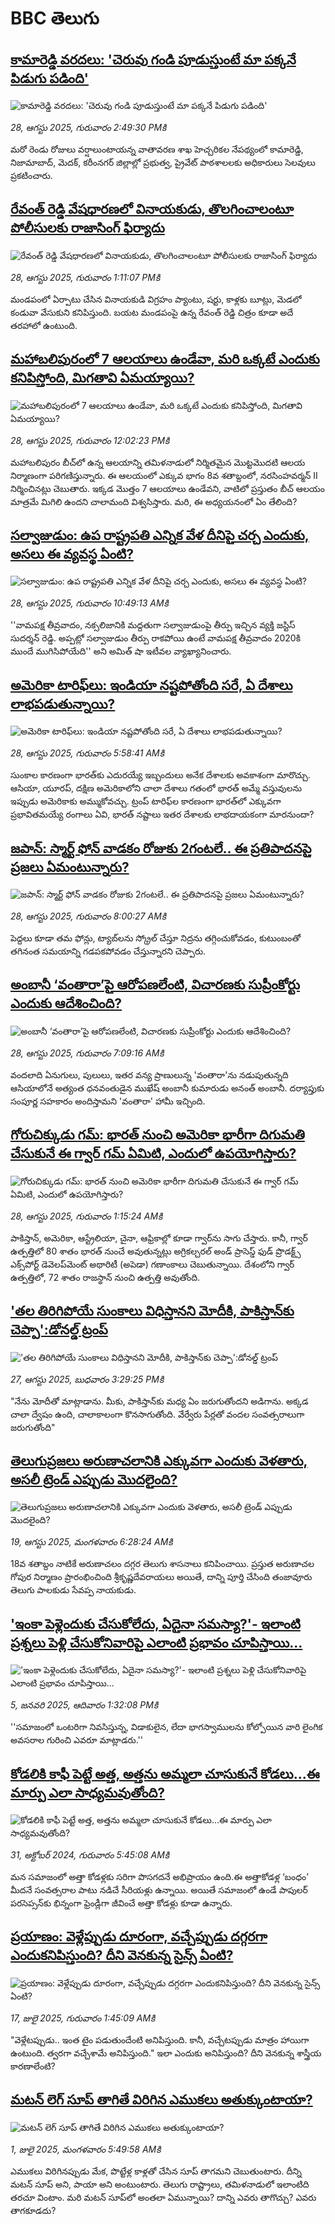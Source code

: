 # BBC తెలుగు## [కామారెడ్డి వరదలు: 'చెరువు గండి పూడుస్తుంటే మా పక్కనే పిడుగు పడింది'](https://www.bbc.com/telugu/articles/c99mdkg02glo?at_medium=RSS&at_campaign=rss?at_campaign=githubrss)![కామారెడ్డి వరదలు: 'చెరువు గండి పూడుస్తుంటే మా పక్కనే పిడుగు పడింది'](https://ichef.bbci.co.uk/ace/ws/240/cpsprodpb/c16e/live/896bc220-840c-11f0-84c8-99de564f0440.png)_28, ఆగస్టు 2025, గురువారం 2:49:30 PMకి_మరో రెండు రోజులు వర్షాలుంటాయన్న వాతావరణ శాఖ హెచ్చరికల నేపథ్యంలో కామారెడ్డి, నిజామాబాద్, మెదక్, కరీంనగర్ జిల్లాల్లో ప్రభుత్వ, ప్రైవేట్ పాఠశాలలకు అధికారులు సెలవులు ప్రకటించారు.## [రేవంత్ రెడ్డి వేషధారణలో వినాయకుడు, తొలగించాలంటూ పోలీసులకు రాజాసింగ్ ఫిర్యాదు](https://www.bbc.com/telugu/articles/cd9j4zw1wz5o?at_medium=RSS&at_campaign=rss?at_campaign=githubrss)![రేవంత్ రెడ్డి వేషధారణలో వినాయకుడు, తొలగించాలంటూ పోలీసులకు రాజాసింగ్ ఫిర్యాదు](https://ichef.bbci.co.uk/ace/ws/240/cpsprodpb/d20b/live/a679cec0-840c-11f0-bd2b-c9a8fb561af5.png)_28, ఆగస్టు 2025, గురువారం 1:11:07 PMకి_మండపంలో ఏర్పాటు చేసిన వినాయకుడి విగ్రహం ప్యాంటు, షర్టు, కాళ్లకు బూట్లు, మెడలో కండువా వేసుకుని కనిపిస్తుంది. బయట మండపంపై ఉన్న రేవంత్ రెడ్డి చిత్రం కూడా అదే తరహాలో ఉంటుంది.## [మహాబలిపురంలో 7 ఆలయాలు ఉండేవా, మరి ఒక్కటే ఎందుకు కనిపిస్తోంది, మిగతావి ఏమయ్యాయి?](https://www.bbc.com/telugu/articles/c4g0lqxx69lo?at_medium=RSS&at_campaign=rss?at_campaign=githubrss)![మహాబలిపురంలో 7 ఆలయాలు ఉండేవా, మరి ఒక్కటే ఎందుకు కనిపిస్తోంది, మిగతావి ఏమయ్యాయి?](https://ichef.bbci.co.uk/ace/ws/240/cpsprodpb/6814/live/9b55d850-8406-11f0-bd2b-c9a8fb561af5.jpg)_28, ఆగస్టు 2025, గురువారం 12:02:23 PMకి_మహాబలిపురం బీచ్‌లో ఉన్న ఆలయాన్ని తమిళనాడులో నిర్మితమైన మొట్టమొదటి ఆలయ నిర్మాణంగా పరిగణిస్తున్నారు. ఈ ఆలయంలో ఎక్కువ భాగం 8వ శతాబ్దంలో, నరసింహవర్మన్ II నిర్మించినట్లు చెబుతారు. ఇక్కడ మొత్తం 7 ఆలయాలు ఉండేవని, వాటిలో ప్రస్తుతం  బీచ్ ఆలయం మాత్రమే మిగిలి ఉందని చాలామంది విశ్వసిస్తారు. మరి, ఈ అధ్యయనంలో ఏం తేలింది?## [సల్వాజుడుం: ఉప రాష్ట్రపతి ఎన్నిక వేళ దీనిపై చర్చ ఎందుకు, అసలు ఈ వ్యవస్థ ఏంటి?](https://www.bbc.com/telugu/articles/crr24eyx9zqo?at_medium=RSS&at_campaign=rss?at_campaign=githubrss)![సల్వాజుడుం: ఉప రాష్ట్రపతి ఎన్నిక వేళ దీనిపై చర్చ ఎందుకు, అసలు ఈ వ్యవస్థ ఏంటి?](https://ichef.bbci.co.uk/ace/standard/240/cpsprodpb/8d44/live/7e72e970-83fd-11f0-b391-6936825093bd.jpg)_28, ఆగస్టు 2025, గురువారం 10:49:13 AMకి_''వామపక్ష తీవ్రవాదం, నక్సలిజానికి మద్దతుగా సల్వాజుడుంపై తీర్పు ఇచ్చిన వ్యక్తి జస్టిస్ సుదర్శన్ రెడ్డి. అప్పట్లో సల్వాజుడుం తీర్పు రాకపోయి ఉంటే వామపక్ష తీవ్రవాదం 2020కి ముందే ముగిసిపోయేది'' అని అమిత్ షా ఇటీవల వ్యాఖ్యానించారు.## [అమెరికా టారిఫ్‌లు: ఇండియా నష్టపోతోంది సరే, ఏ దేశాలు లాభపడుతున్నాయి? ](https://www.bbc.com/telugu/articles/cq87jzz9j58o?at_medium=RSS&at_campaign=rss?at_campaign=githubrss)![అమెరికా టారిఫ్‌లు: ఇండియా నష్టపోతోంది సరే, ఏ దేశాలు లాభపడుతున్నాయి? ](https://ichef.bbci.co.uk/ace/ws/240/cpsprodpb/1054/live/ee6e17b0-83bf-11f0-b385-d380af23fc16.jpg)_28, ఆగస్టు 2025, గురువారం 5:58:41 AMకి_సుంకాల కారణంగా భారత్‌కు ఎదురయ్యే ఇబ్బందులు అనేక దేశాలకు అవకాశంగా మారొచ్చు. ఆసియా, యూరప్, దక్షిణ అమెరికాలోని చాలా దేశాలు గతంలో భారత్ అమ్మే వస్తువులను ఇప్పుడు అమెరికాకు అమ్ముకోవచ్చు. ట్రంప్ టారిఫ్‌ల కారణంగా  భారత్‌లో ఎక్కువగా ప్రభావితమయ్యే రంగాలు ఏవి, భారత్ నష్టాలు ఇతర దేశాలకు లాభదాయకంగా మారనుందా?## [జపాన్: స్మార్ట్ ఫోన్ వాడకం రోజుకు 2గంటలే..  ఈ ప్రతిపాదనపై ప్రజలు ఏమంటున్నారు? ](https://www.bbc.com/telugu/articles/crevr5jzzr4o?at_medium=RSS&at_campaign=rss?at_campaign=githubrss)![జపాన్: స్మార్ట్ ఫోన్ వాడకం రోజుకు 2గంటలే..  ఈ ప్రతిపాదనపై ప్రజలు ఏమంటున్నారు? ](https://ichef.bbci.co.uk/ace/ws/240/cpsprodpb/3491/live/e3755450-83d7-11f0-a34f-318be3fb0481.jpg)_28, ఆగస్టు 2025, గురువారం 8:00:27 AMకి_పెద్దలు కూడా తమ ఫోన్లు, ట్యాబ్‌లను స్క్రోల్ చేస్తూ నిద్రను తగ్గించుకోవడం, కుటుంబంతో తగినంత సమయాన్ని గడపకపోవడం చేస్తున్నారని చెప్పారు.## [అంబానీ ‘వంతారా’పై ఆరోపణలేంటి, విచారణకు సుప్రీంకోర్టు ఎందుకు ఆదేశించింది?](https://www.bbc.com/telugu/articles/cedv7gv0875o?at_medium=RSS&at_campaign=rss?at_campaign=githubrss)![అంబానీ ‘వంతారా’పై ఆరోపణలేంటి, విచారణకు సుప్రీంకోర్టు ఎందుకు ఆదేశించింది?](https://ichef.bbci.co.uk/ace/ws/240/cpsprodpb/d47b/live/ad86a960-83dd-11f0-ab3e-bd52082cd0ae.jpg)_28, ఆగస్టు 2025, గురువారం 7:09:16 AMకి_వందలాది ఏనుగులు, పులులు, ఇతర వన్య ప్రాణులున్న 'వంతారా'ను నడుపుతున్నది  ఆసియాలోనే అత్యంత ధనవంతుడైన ముఖేష్ అంబానీ కుమారుడు అనంత్ అంబానీ.  దర్యాప్తుకు సంపూర్ణ సహకారం అందిస్తామని 'వంతారా' హామీ ఇచ్చింది.## [గోరుచిక్కుడు గమ్: భారత్ నుంచి అమెరికా భారీగా దిగుమతి చేసుకునే ఈ గ్వార్ గమ్ ఏమిటి, ఎందులో ఉపయోగిస్తారు? ](https://www.bbc.com/telugu/articles/c4geq4gyqv0o?at_medium=RSS&at_campaign=rss?at_campaign=githubrss)![గోరుచిక్కుడు గమ్: భారత్ నుంచి అమెరికా భారీగా దిగుమతి చేసుకునే ఈ గ్వార్ గమ్ ఏమిటి, ఎందులో ఉపయోగిస్తారు? ](https://ichef.bbci.co.uk/ace/ws/240/cpsprodpb/c8c7/live/d481e620-835f-11f0-b3de-c13d348c14aa.jpg)_28, ఆగస్టు 2025, గురువారం 1:15:24 AMకి_పాకిస్తాన్, అమెరికా, ఆస్ట్రేలియా, చైనా, ఆఫ్రికాల్లో కూడా గ్వార్‌‌ను సాగు చేస్తారు. కానీ, గ్వార్ ఉత్పత్తిలో 80 శాతం భారత్ నుంచే అవుతున్నట్లు అగ్రికల్చరల్ అండ్ ప్రాసెస్డ్ ఫుడ్ ప్రొడక్ట్స్ ఎక్స్‌పోర్ట్ డెవెలప్‌మెంట్ అథారిటీ (అపెడా) గణాంకాలు చెబుతున్నాయి. దేశంలోని గ్వార్ ఉత్పత్తిలో, 72 శాతం రాజస్థాన్ నుంచి ఉత్పత్తి అవుతోంది.## ['తల తిరిగిపోయే సుంకాలు విధిస్తానని మోదీకి, పాకిస్తాన్‌కు చెప్పా':డోనల్డ్ ట్రంప్](https://www.bbc.com/telugu/articles/cj0y64qjm9qo?at_medium=RSS&at_campaign=rss?at_campaign=githubrss)!['తల తిరిగిపోయే సుంకాలు విధిస్తానని మోదీకి, పాకిస్తాన్‌కు చెప్పా':డోనల్డ్ ట్రంప్](https://ichef.bbci.co.uk/ace/ws/240/cpsprodpb/a5f3/live/01ed8440-8354-11f0-a34f-318be3fb0481.jpg)_27, ఆగస్టు 2025, బుధవారం 3:29:25 PMకి_"నేను మోదీతో మాట్లాడాను. మీకు, పాకిస్తాన్‌కు మధ్య ఏం జరుగుతోందని అడిగాను. అక్కడ చాలా ద్వేషం ఉంది, చాలాకాలంగా కొనసాగుతోంది. వేర్వేరు పేర్లతో వందల సంవత్సరాలుగా జరుగుతోంది"## [తెలుగుప్రజలు అరుణాచలానికి ఎక్కువగా ఎందుకు వెళతారు, అసలీ ట్రెండ్ ఎప్పుడు మొదలైంది? ](https://www.bbc.com/telugu/articles/c8jp32zrzxpo?at_medium=RSS&at_campaign=rss?at_campaign=githubrss)![తెలుగుప్రజలు అరుణాచలానికి ఎక్కువగా ఎందుకు వెళతారు, అసలీ ట్రెండ్ ఎప్పుడు మొదలైంది? ](https://ichef.bbci.co.uk/ace/ws/240/cpsprodpb/cf2d/live/01932bf0-7d85-11f0-98a0-956f61945264.jpg)_19, ఆగస్టు 2025, మంగళవారం 6:28:24 AMకి_18వ శతాబ్దం నాటికే అరుణాచలం దగ్గర తెలుగు శాసనాలు కనిపించాయి. ప్రస్తుత అరుణాచల గోపుర నిర్మాణం ప్రారంభించింది శ్రీకృష్ణదేవరాయలు అయితే, దాన్ని పూర్తి చేసింది తంజావూరు తెలుగు పాలకుడు సేవప్ప నాయకుడు.## ['ఇంకా పెళ్లెందుకు చేసుకోలేదు, ఏదైనా సమస్యా?'- ఇలాంటి ప్రశ్నలు పెళ్లి చేసుకోనివారిపై ఎలాంటి ప్రభావం చూపిస్తాయి... ](https://www.bbc.com/telugu/articles/cgq1w3lz7yyo?at_medium=RSS&at_campaign=rss?at_campaign=githubrss)!['ఇంకా పెళ్లెందుకు చేసుకోలేదు, ఏదైనా సమస్యా?'- ఇలాంటి ప్రశ్నలు పెళ్లి చేసుకోనివారిపై ఎలాంటి ప్రభావం చూపిస్తాయి... ](https://ichef.bbci.co.uk/ace/ws/240/cpsprodpb/f6de/live/72c94a60-cb3e-11ef-87df-d575b9a434a4.jpg)_5, జనవరి 2025, ఆదివారం 1:32:08 PMకి_''సమాజంలో ఒంటరిగా నివసిస్తున్న, విడాకులైన, లేదా భాగస్వాములను కోల్పోయిన వారి లైంగిక అవసరాల గురించి ఎవరూ మాట్లాడరు.''## [కోడలికి కాఫీ పెట్టే అత్త, అత్తను అమ్మలా చూసుకునే కోడలు...ఈ మార్పు ఎలా సాధ్యమవుతోంది?](https://www.bbc.com/telugu/articles/c1l41zl8el2o?at_medium=RSS&at_campaign=rss?at_campaign=githubrss)![కోడలికి కాఫీ పెట్టే అత్త, అత్తను అమ్మలా చూసుకునే కోడలు...ఈ మార్పు ఎలా సాధ్యమవుతోంది?](https://ichef.bbci.co.uk/ace/ws/240/cpsprodpb/2b61/live/9176a6d0-8b0e-11ef-a81b-b1eda9741da3.jpg)_31, అక్టోబర్ 2024, గురువారం 5:45:08 AMకి_మన సమాజంలో అత్తా కోడళ్లకు సరిగా పొసగదనే అభిప్రాయం ఉంది.ఈ అత్తాకోడళ్ల ‘బంధం’ మీదనే సంవత్సరాల పాటు నడిచే సీరియళ్లు ఉన్నాయి. అయితే సమాజంలో ఉండే పాపులర్ పరసెప్సన్‌కు భిన్నంగా ఫ్రెండ్లీగా జీవించే అత్తా కోడళ్లు కూడా ఉన్నారు.## [ప్రయాణం: వెళ్లేప్పుడు దూరంగా, వచ్చేప్పుడు దగ్గరగా ఎందుకనిపిస్తుంది? దీని వెనకున్న సైన్స్ ఏంటి?](https://www.bbc.com/telugu/articles/c0l4y727n1jo?at_medium=RSS&at_campaign=rss?at_campaign=githubrss)![ప్రయాణం: వెళ్లేప్పుడు దూరంగా, వచ్చేప్పుడు దగ్గరగా ఎందుకనిపిస్తుంది? దీని వెనకున్న సైన్స్ ఏంటి?](https://ichef.bbci.co.uk/ace/ws/240/cpsprodpb/054c/live/6957c010-62b0-11f0-8e78-11023c48a856.png)_17, జులై 2025, గురువారం 1:45:09 AMకి_"వెళ్లేటప్పుడు.. ఇంత టైం పడుతుందేంటి అనిపిస్తుంది. కానీ, వచ్చేటప్పుడు మాత్రం హాయిగా ఉంటుంది. త్వరగా వచ్చేశామే అనిపిస్తుంది." ఇలా ఎందుకు అనిపిస్తుంది? దీని వెనకున్న శాస్త్రీయ కారణాలేంటి?## [మటన్ లెగ్ సూప్ తాగితే విరిగిన ఎముకలు అతుక్కుంటాయా?](https://www.bbc.com/telugu/articles/c0l4g92j8kzo?at_medium=RSS&at_campaign=rss?at_campaign=githubrss)![మటన్ లెగ్ సూప్ తాగితే విరిగిన ఎముకలు అతుక్కుంటాయా?](https://ichef.bbci.co.uk/ace/ws/240/cpsprodpb/b31e/live/cce532c0-6d41-11f0-9462-bb509dc78127.jpg)_1, జులై 2025, మంగళవారం 5:49:58 AMకి_ఎముకలు విరిగినప్పుడు మేక, పొట్టేళ్ల కాళ్లతో చేసిన సూప్ తాగమని చెబుతుంటారు. దీన్ని మటన్ సూప్ అని, పాయా అని అంటుంటారు. తెలుగు రాష్ట్రాలు, తమిళనాడులో ఇలాంటిది తరచూ వింటాం. మరి మటన్ సూప్‌లో అంతలా ఏమున్నాయి? దాన్ని ఎవరు తాగొచ్చు? ఎవరు తాగకూడదు?
